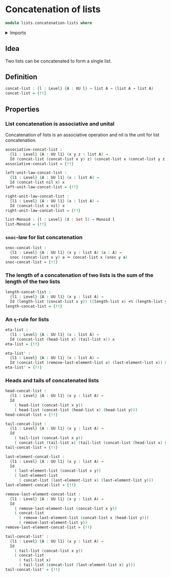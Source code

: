 # Concatenation of lists

```agda
module lists.concatenation-lists where
```

<details><summary>Imports</summary>

```agda
open import elementary-number-theory.addition-natural-numbers
open import elementary-number-theory.natural-numbers

open import foundation.action-on-identifications-functions
open import foundation.dependent-pair-types
open import foundation.function-types
open import foundation.identity-types
open import foundation.sets
open import foundation.universe-levels

open import group-theory.monoids

open import lists.lists
```

</details>

## Idea

Two lists can be concatenated to form a single list.

## Definition

```agda
concat-list : {l : Level} {A : UU l} → list A → (list A → list A)
concat-list = {!!}
```

## Properties

### List concatenation is associative and unital

Concatenation of lists is an associative operation and nil is the unit for list
concatenation.

```agda
associative-concat-list :
  {l1 : Level} {A : UU l1} (x y z : list A) →
  Id (concat-list (concat-list x y) z) (concat-list x (concat-list y z))
associative-concat-list = {!!}

left-unit-law-concat-list :
  {l1 : Level} {A : UU l1} (x : list A) →
  Id (concat-list nil x) x
left-unit-law-concat-list = {!!}

right-unit-law-concat-list :
  {l1 : Level} {A : UU l1} (x : list A) →
  Id (concat-list x nil) x
right-unit-law-concat-list = {!!}

list-Monoid : {l : Level} (X : Set l) → Monoid l
list-Monoid = {!!}
```

### `snoc`-law for list concatenation

```agda
snoc-concat-list :
  {l1 : Level} {A : UU l1} (x y : list A) (a : A) →
  snoc (concat-list x y) a ＝ concat-list x (snoc y a)
snoc-concat-list = {!!}
```

### The length of a concatenation of two lists is the sum of the length of the two lists

```agda
length-concat-list :
  {l1 : Level} {A : UU l1} (x y : list A) →
  Id (length-list (concat-list x y)) ((length-list x) +ℕ (length-list y))
length-concat-list = {!!}
```

### An `η`-rule for lists

```agda
eta-list :
  {l1 : Level} {A : UU l1} (x : list A) →
  Id (concat-list (head-list x) (tail-list x)) x
eta-list = {!!}

eta-list' :
  {l1 : Level} {A : UU l1} (x : list A) →
  Id (concat-list (remove-last-element-list x) (last-element-list x)) x
eta-list' = {!!}
```

### Heads and tails of concatenated lists

```agda
head-concat-list :
  {l1 : Level} {A : UU l1} (x y : list A) →
  Id
    ( head-list (concat-list x y))
    ( head-list (concat-list (head-list x) (head-list y)))
head-concat-list = {!!}

tail-concat-list :
  {l1 : Level} {A : UU l1} (x y : list A) →
  Id
    ( tail-list (concat-list x y))
    ( concat-list (tail-list x) (tail-list (concat-list (head-list x) y)))
tail-concat-list = {!!}

last-element-concat-list :
  {l1 : Level} {A : UU l1} (x y : list A) →
  Id
    ( last-element-list (concat-list x y))
    ( last-element-list
      ( concat-list (last-element-list x) (last-element-list y)))
last-element-concat-list = {!!}

remove-last-element-concat-list :
  {l1 : Level} {A : UU l1} (x y : list A) →
  Id
    ( remove-last-element-list (concat-list x y))
    ( concat-list
      ( remove-last-element-list (concat-list x (head-list y)))
      ( remove-last-element-list y))
remove-last-element-concat-list = {!!}

tail-concat-list' :
  {l1 : Level} {A : UU l1} (x y : list A) →
  Id
    ( tail-list (concat-list x y))
    ( concat-list
      ( tail-list x)
      ( tail-list (concat-list (last-element-list x) y)))
tail-concat-list' = {!!}
```
